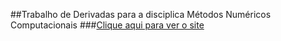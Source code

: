 ##Trabalho de Derivadas para a disciplica Métodos Numéricos Computacionais
###[Clique aqui para ver o site](https://luisuzai.github.io/Derivadas/)
